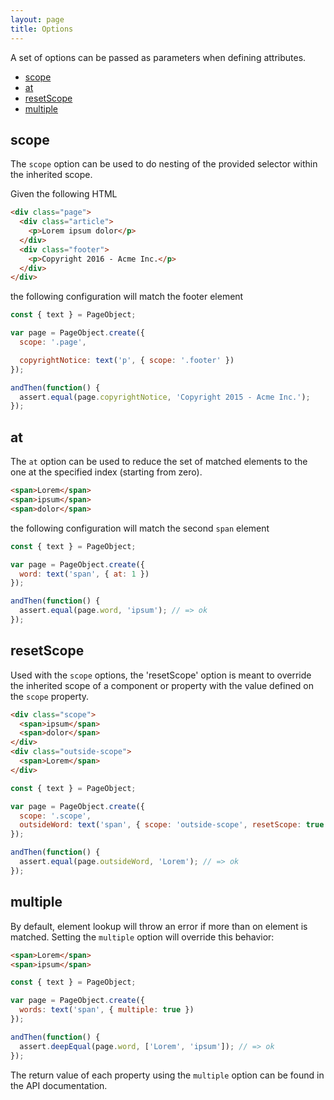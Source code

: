 ```yaml
---
layout: page
title: Options
---
```


A set of options can be passed as parameters when defining attributes.

* [scope](#scope)
* [at](#at)
* [resetScope](#resetScope)
* [multiple](#multiple)

## scope

The `scope` option can be used to do nesting of the provided selector
within the inherited scope.

Given the following HTML

```html
<div class="page">
  <div class="article">
    <p>Lorem ipsum dolor</p>
  </div>
  <div class="footer">
    <p>Copyright 2016 - Acme Inc.</p>
  </div>
</div>
```

the following configuration will match the footer element

```js
const { text } = PageObject;

var page = PageObject.create({
  scope: '.page',

  copyrightNotice: text('p', { scope: '.footer' })
});

andThen(function() {
  assert.equal(page.copyrightNotice, 'Copyright 2015 - Acme Inc.');
});
```

## at

The `at` option can be used to reduce the set of matched elements to the one at the specified index (starting from zero).

```html
<span>Lorem</span>
<span>ipsum</span>
<span>dolor</span>
```

the following configuration will match the second `span` element

```js
const { text } = PageObject;

var page = PageObject.create({
  word: text('span', { at: 1 })
});

andThen(function() {
  assert.equal(page.word, 'ipsum'); // => ok
});
```

## resetScope

Used with the `scope` options, the 'resetScope' option is meant to
override the inherited scope of a component or property with the
value defined on the `scope` property.

```html
<div class="scope">
  <span>ipsum</span>
  <span>dolor</span>
</div>
<div class="outside-scope">
  <span>Lorem</span>
</div>
```

```js
const { text } = PageObject;

var page = PageObject.create({
  scope: '.scope',
  outsideWord: text('span', { scope: 'outside-scope', resetScope: true })
});

andThen(function() {
  assert.equal(page.outsideWord, 'Lorem'); // => ok
});
```

## multiple

By default, element lookup will throw an error if more than on element
is matched. Setting the `multiple` option will override this behavior:

```html
<span>Lorem</span>
<span>ipsum</span>
```

```js
const { text } = PageObject;

var page = PageObject.create({
  words: text('span', { multiple: true })
});

andThen(function() {
  assert.deepEqual(page.word, ['Lorem', 'ipsum']); // => ok
});
```

The return value of each property using the `multiple` option can be
found in the API documentation.
